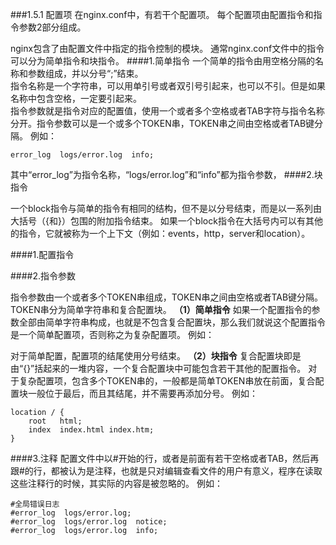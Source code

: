 ###1.5.1 配置项
在nginx.conf中，有若干个配置项。 每个配置项由配置指令和指令参数2部分组成。 

nginx包含了由配置文件中指定的指令控制的模块。
通常nginx.conf文件中的指令可以分为简单指令和块指令。 
####1.简单指令
一个简单的指令由用空格分隔的名称和参数组成，并以分号“;”结束。  
指令名称是一个字符串，可以用单引号或者双引号引起来，也可以不引。但是如果名称中包含空格，一定要引起来。  
指令参数就是指令对应的配置值，使用一个或者多个空格或者TAB字符与指令名称分开。指令参数可以是一个或多个TOKEN串，TOKEN串之间由空格或者TAB键分隔。
例如：
```
error_log  logs/error.log  info;
```
其中“error_log”为指令名称，“logs/error.log”和“info”都为指令参数，
####2.块指令

 一个block指令与简单的指令有相同的结构，但不是以分号结束，而是以一系列由大括号（{和}）包围的附加指令结束。 如果一个block指令在大括号内可以有其他的指令，它就被称为一个上下文（例如：events，http，server和location）。

####1.配置指令

####2.指令参数

指令参数由一个或者多个TOKEN串组成，TOKEN串之间由空格或者TAB键分隔。TOKEN串分为简单字符串和复合配置块。
**（1）简单指令**
如果一个配置指令的参数全部由简单字符串构成，也就是不包含复合配置块，那么我们就说这个配置指令是一个简单配置项，否则称之为复杂配置项。
例如：

对于简单配置，配置项的结尾使用分号结束。
**（2）块指令**
复合配置块即是由“{}”括起来的一堆内容，一个复合配置块中可能包含若干其他的配置指令。
对于复杂配置项，包含多个TOKEN串的，一般都是简单TOKEN串放在前面，复合配置块一般位于最后，而且其结尾，并不需要再添加分号。
例如：
```
location / {
    root   html;
    index  index.html index.htm;
}
```
####3.注释
配置文件中以#开始的行，或者是前面有若干空格或者TAB，然后再跟#的行，都被认为是注释，也就是只对编辑查看文件的用户有意义，程序在读取这些注释行的时候，其实际的内容是被忽略的。
例如：
```
#全局错误日志
#error_log  logs/error.log;
#error_log  logs/error.log  notice;
#error_log  logs/error.log  info;
```